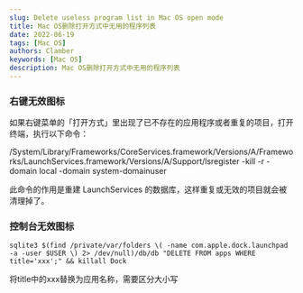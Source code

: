 ```yaml
---
slug: Delete useless program list in Mac OS open mode
title: Mac OS删除打开方式中无用的程序列表
date: 2022-06-19
tags: [Mac OS]
authors: Clamber
keywords: [Mac OS]
description: Mac OS删除打开方式中无用的程序列表
---
```


<!-- truncate -->

### 右键无效图标
如果右键菜单的「打开方式」里出现了已不存在的应用程序或者重复的项目，打开终端，执行以下命令：

/System/Library/Frameworks/CoreServices.framework/Versions/A/Frameworks/LaunchServices.framework/Versions/A/Support/lsregister -kill -r -domain local -domain system-domainuser

此命令的作用是重建 LaunchServices 的数据库，这样重复或无效的项目就会被清理掉了。

### 控制台无效图标
```
sqlite3 $(find /private/var/folders \( -name com.apple.dock.launchpad -a -user $USER \) 2> /dev/null)/db/db "DELETE FROM apps WHERE title='xxx';" && killall Dock
```
将title中的xxx替换为应用名称，需要区分大小写
